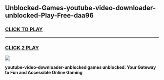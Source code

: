 
## Unblocked-Games-youtube-video-downloader-unblocked-Play-Free-daa96
<h3>
<a href="https://premium76.site?title=youtube-video-downloader-unblocked&ref=12A">CLICK TO PLAY</a></h3>
<hr>

<h3>
<a href="https://premium76.site?title=youtube-video-downloader-unblocked&ref=12A">CLICK 2 PLAY</a>
  
</h3>

<a href="https://premium76.site?title=youtube-video-downloader-unblocked&ref=12A"><img src="https://clearcache.store/games.png"></a>


**youtube-video-downloader-unblocked games unblocked: Your Gateway to Fun and Accessible Online Gaming**
